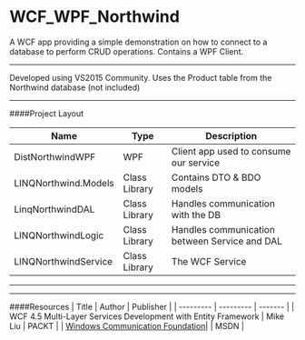 # WCF_WPF_Northwind
A WCF app providing a simple demonstration on how to connect to a database to perform CRUD operations. Contains a WPF Client.

---

Developed using VS2015 Community. Uses the Product table from the Northwind database (not included)

---

####Project Layout

| Name | Type | Description|
| ---- | ------ | -------- |
| DistNorthwindWPF | WPF | Client app used to consume our service |
| LINQNorthwind.Models | Class Library | Contains DTO & BDO models |
| LinqNorthwindDAL | Class Library | Handles communication with the DB |
| LINQNorthwindLogic | Class Library | Handles communication between Service and DAL |
| LINQNorthwindService | Class Library | The WCF Service |

---

---
####Resources
| Title | Author | Publisher |
| --------- | --------- | ------- |
| WCF 4.5 Multi-Layer Services Development with Entity Framework | Mike Liu | PACKT |
| [Windows Communication Foundation](https://msdn.microsoft.com/en-us/library/dd456779(v=vs.110).aspx)| | MSDN |
